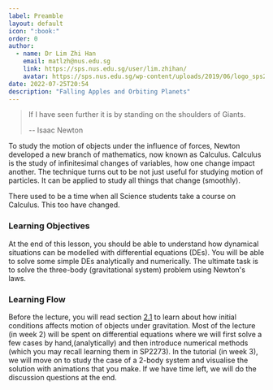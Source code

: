 ```yaml
---
label: Preamble
layout: default
icon: ":book:"
order: 0
author:
  - name: Dr Lim Zhi Han
    email: matlzh@nus.edu.sg
    link: https://sps.nus.edu.sg/user/lim.zhihan/
    avatar: https://sps.nus.edu.sg/wp-content/uploads/2019/06/logo_sps20.png
date: 2022-07-25T20:54
description: "Falling Apples and Orbiting Planets"
---
```


> If I have seen further it is by standing on the shoulders of Giants.
>
>-- Isaac Newton

To study the motion of objects under the influence of forces, Newton
developed a new branch of mathematics, now known as Calculus. Calculus
is the study of infinitesimal changes of variables, how one change
impact another. The technique turns out to be not just useful for
studying motion of particles. It can be applied to study all things
that change (smoothly). 

There used to be a time when all Science students take a course on
Calculus. This too have changed.

### Learning Objectives
At the end of this lesson, you should be able to understand how dynamical
situations can be modelled with differential equations (DEs). You
will be able to solve some simple DEs analytically and numerically.
The ultimate task is to solve the three-body (gravitational system)
problem using Newton's laws.

### Learning Flow

Before the lecture, you will read section [2.1](</Chapter 2/the apple>) to
learn about how initial conditions affects motion of objects under
gravitation. Most of the lecture (in week 2) will be spent on differential
equations where we will first solve a few cases by hand,(analytically)
and then introduce numerical methods (which you may recall learning
them in SP2273). In the tutorial (in week 3), we will move on to study
the case of a 2-body system and visualise the solution with animations
that you make. If we have time left, we will do the discussion questions
at the end.
